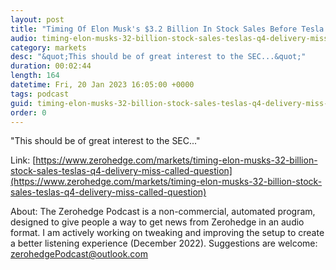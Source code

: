 ```yaml
---
layout: post
title: "Timing Of Elon Musk's $3.2 Billion In Stock Sales Before Tesla's Q4 Delivery Miss Called Into Question"
audio: timing-elon-musks-32-billion-stock-sales-teslas-q4-delivery-miss-called-question-0
category: markets
desc: "&quot;This should be of great interest to the SEC...&quot;"
duration: 00:02:44
length: 164
datetime: Fri, 20 Jan 2023 16:05:00 +0000
tags: podcast
guid: timing-elon-musks-32-billion-stock-sales-teslas-q4-delivery-miss-called-question-0
order: 0
---
```

&quot;This should be of great interest to the SEC...&quot;

Link: [https://www.zerohedge.com/markets/timing-elon-musks-32-billion-stock-sales-teslas-q4-delivery-miss-called-question](https://www.zerohedge.com/markets/timing-elon-musks-32-billion-stock-sales-teslas-q4-delivery-miss-called-question)

About: The Zerohedge Podcast is a non-commercial, automated program, designed to give people a way to get news from Zerohedge in an audio format.  I am actively working on tweaking and improving the setup to create a better listening experience (December 2022).  Suggestions are welcome: [zerohedgePodcast@outlook.com](mailto:zerohedgePodcast@outlook.com)